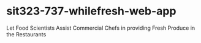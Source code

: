 # sit323-737-whilefresh-web-app

Let Food Scientists Assist Commercial Chefs in providing Fresh Produce in the Restaurants
